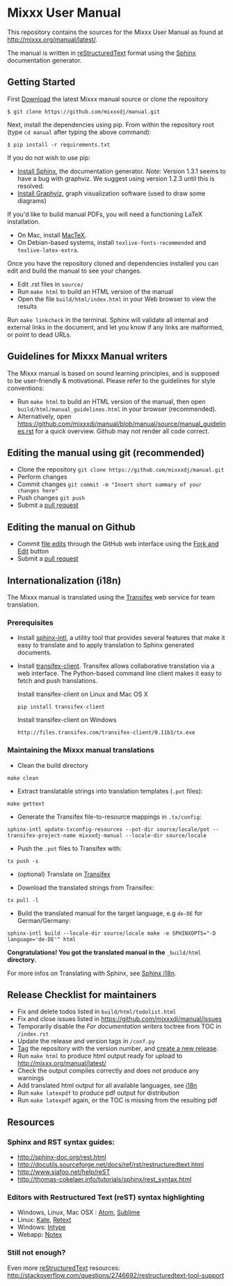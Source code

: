 Mixxx User Manual
=================

This repository contains the sources for the Mixxx User Manual as
found at <http://mixxx.org/manual/latest/>.

The manual is written in [reStructuredText] format using the
[Sphinx] documentation generator.

## Getting Started

First [Download] the latest Mixxx manual source or clone the repository

    $ git clone https://github.com/mixxxdj/manual.git

Next, install the dependencies using pip. From within the repository root
(type ```cd manual``` after typing the above command):

    $ pip install -r requirements.txt

If you do not wish to use pip:
* [Install Sphinx], the documentation generator. *Note:* Version 1.3.1 seems to have a bug
  with graphviz. We suggest using version 1.2.3 until this is resolved.
* [Install Graphviz], graph visualization software (used to draw some diagrams)

If you'd like to build manual PDFs, you will need a functioning LaTeX installation.
* On Mac, install [MacTeX].
* On Debian-based systems, install `texlive-fonts-recommended` and
  `texlive-latex-extra`.

Once you have the repository cloned and dependencies installed you can edit and
build the manual to see your changes.

* Edit .rst files in `source/`
* Run `make html` to build an HTML version of the manual
* Open the file `build/html/index.html` in your Web browser to view the results

Run `make linkcheck` in the terminal. Sphinx will validate all internal and
external links in the document, and let you know if any links are malformed, or
point to dead URLs.

## Guidelines for Mixxx Manual writers

The Mixxx manual is based on sound learning principles, and is supposed to be
user-friendly & motivational. Please refer to the guidelines for style
conventions:

  * Run `make html` to build an HTML version of the manual, then open
    `build/html/manual_guidelines.html` in your browser (recommended).
  * Alternatively, open https://github.com/mixxxdj/manual/blob/manual/source/manual_guidelines.rst
    for a quick overview. Github may not render all code correct.

## Editing the manual using git (recommended)

* Clone the repository `git clone https://github.com/mixxxdj/manual.git`
* Perform changes
* Commit changes `git commit -m "Insert short summary of your changes here"`
* Push changes `git push`
* Submit a [pull request]

## Editing the manual on Github

* Commit [file edits] through the GitHub web interface using the [Fork and Edit]
  button
* Submit a [pull request]

## Internationalization (i18n)

The Mixxx manual is translated using the [Transifex] web service for team translation.

### Prerequisites

* Install [sphinx-intl], a utility tool that provides several features that make it easy to translate and to apply translation to Sphinx generated documents.
* Install [transifex-client]. Transifex allows collaborative translation via a web interface. The Python-based command line client makes it easy to fetch and push translations.

  Install transifex-client on Linux and Mac OS X

  `pip install transifex-client`

  Install transifex-client on Windows

  `http://files.transifex.com/transifex-client/0.11b3/tx.exe`

### Maintaining the Mixxx manual translations

* Clean the build directory

 `make clean`

* Extract translatable strings into translation templates (`.pot` files):

 `make gettext`

* Generate the Transifex file-to-resource mappings in `.tx/config`:

 `sphinx-intl update-txconfig-resources --pot-dir source/locale/pot --transifex-project-name mixxxdj-manual --locale-dir source/locale`

* Push the `.pot` files to Transifex with:

 `tx push -s`

* (optional) Translate on [Transifex]

* Download the translated strings from Transifex:

 `tx pull -l`

* Build the translated manual for the target language, e.g `de-DE` for German/Germany:

 `sphinx-intl build --locale-dir source/locale make -e SPHINXOPTS="-D language='de-DE'" html`


**Congratulations! You got the translated manual in the** `_build/html` **directory.**


For more infos on Translating with Sphinx, see [Sphinx i18n].

## Release Checklist for maintainers

* Fix and delete todos listed in `build/html/todolist.html`
* Fix and close issues listed in https://github.com/mixxxdj/manual/issues
* Temporarily disable the *For documentation writers* toctree from TOC in `/index.rst`
* Update the release and version tags in `/conf.py`
* [Tag] the repository with the version number, and [create a new release].
* Run `make html` to produce html output ready for upload to http://mixxx.org/manual/latest/
* Check the output compiles correctly and does not produce any warnings
* Add translated html output for all available languages, see [i18n]
* Run `make latexpdf` to produce pdf output for distribution
* Run `make latexpdf` again, or the TOC is missing from the resulting pdf

## Resources

### Sphinx and RST syntax guides:

* <http://sphinx-doc.org/rest.html>
* <http://docutils.sourceforge.net/docs/ref/rst/restructuredtext.html>
* <http://www.siafoo.net/help/reST>
* <http://thomas-cokelaer.info/tutorials/sphinx/rest_syntax.html>

### Editors with Restructured Text (reST) syntax highlighting

* Windows, Linux, Mac OSX : [Atom], [Sublime]
* Linux: [Kate], [Retext]
* Windows: [Intype]
* Webapp: [Notex]

### Still not enough?

Even more [reStructuredText] resources:
<http://stackoverflow.com/questions/2746692/restructuredtext-tool-support>

[reStructuredText]: http://docutils.sourceforge.net/rst.html
[Sphinx]: http://sphinx-doc.org
[Install Sphinx]: http://sphinx-doc.org/latest/install.html
[Sphinx i18n]: http://sphinx-doc.org/intl.html
[Install Graphviz]: http://graphviz.org/Download..php
[sphinx-intl]: https://pypi.python.org/pypi/sphinx-intl

[Transifex]: https://www.transifex.com/organization/mixxx-dj-software/dashboard/mixxxdj-manual
[transifex-client]: http://docs.transifex.com/client/setup/
[Atom]: https://atom.io/
[Sublime]: http://www.sublimetext.com
[Kate]: http://kate-editor.org/
[Retext]: http://sourceforge.net/p/retext/
[Intype]: http://inotai.com/intype
[Notex]: https://www.notex.ch/
[Download]: https://github.com/mixxxdj/manual/archive/manual.zip
[file edits]: https://help.github.com/articles/creating-and-editing-files-in-your-repository#editing-a-file
[Fork and Edit]: https://github.com/blog/844-forking-with-the-edit-button
[pull request]: https://help.github.com/articles/creating-a-pull-request
[Tag]: https://github.com/mixxxdj/manual/tags
[create a new release]: https://github.com/mixxxdj/manual/releases/new
[i18n]: #internationalization-i18n
[MacTeX]: https://tug.org/mactex/
